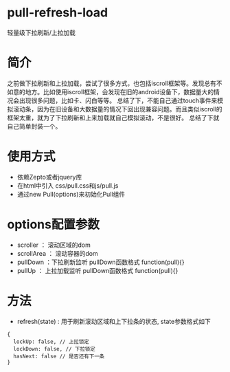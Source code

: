 # pull-refresh-load
轻量级下拉刷新/上拉加载

# 简介
之前做下拉刷新和上拉加载，尝试了很多方式，也包括iscroll框架等。发现总有不如意的地方。比如使用iscroll框架，会发现在旧的android设备下，数据量大的情况会出现很多问题，比如卡、闪白等等。
总结了下，不能自己通过touch事件来模拟滚动条，因为在旧设备和大数据量的情况下回出现兼容问题。而且类似iscroll的框架太重，就为了下拉刷新和上来加载就自己模拟滚动，不是很好。
总结了下就自己简单封装一个。

# 使用方式

* 依赖Zepto或者jquery库
* 在html中引入 css/pull.css和js/pull.js
* 通过new Pull(options)来初始化Pull组件


# options配置参数
* scroller ： 滚动区域的dom
* scrollArea ： 滚动容器的dom
* pullDown ：下拉刷新监听  pullDown函数格式  function(pull){}
* pullUp ： 上拉加载监听   pullDown函数格式  function(pull){}

# 方法
* refresh(state) : 用于刷新滚动区域和上下拉条的状态, state参数格式如下
```
{
  lockUp: false, // 上拉锁定
  lockDown: false, // 下拉锁定
  hasNext: false // 是否还有下一条
}
```
